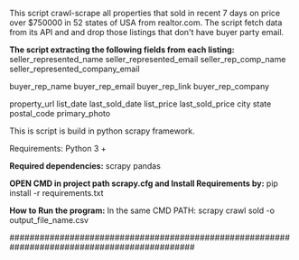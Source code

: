 This script crawl-scrape all properties that sold in recent 7 days on price over $750000 in 52 states of USA from realtor.com.
The script fetch data from its API and and drop those listings that don't have buyer party email. 

**The script extracting the following fields from each listing:**
seller_represented_name
seller_represented_email
seller_rep_comp_name
seller_represented_company_email
            
buyer_rep_name
buyer_rep_email
buyer_rep_link
buyer_rep_company

            
property_url
list_date
last_sold_date
list_price
last_sold_price
city
state
postal_code
primary_photo


This is script is build in python scrapy framework.

Requirements: Python 3 +

**Required dependencies:**
scrapy
pandas

**OPEN CMD in project path scrapy.cfg and Install Requirements by:**
pip install -r requirements.txt


**How to Run the program:**
In the same CMD PATH: scrapy crawl sold -o output_file_name.csv

#############################################################################################




